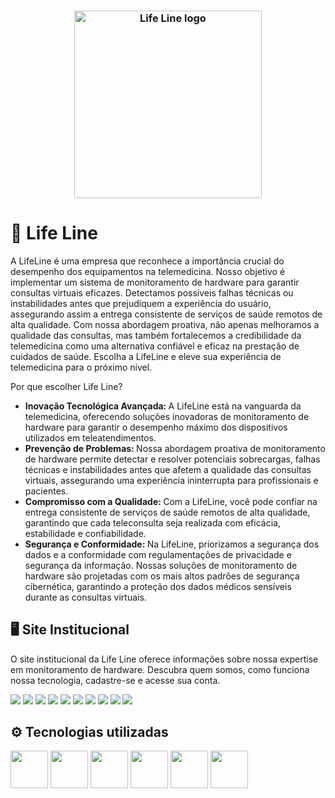 <h3 align="center">
  <img src="https://github.com/LifeLine-2ADSA/projeto-life-line/blob/main/SiteInstitucional/assets/images/logoLifeLine.png" alt="Life Line logo" height="300px"/>
</h3>

# 💙 Life Line 
<p>
A LifeLine é uma empresa que reconhece a importância crucial do desempenho dos equipamentos na telemedicina. Nosso objetivo é implementar um sistema de monitoramento de hardware para garantir consultas virtuais eficazes. Detectamos possíveis falhas técnicas ou instabilidades antes que prejudiquem a experiência do usuário, assegurando assim a entrega consistente de serviços de saúde remotos de alta qualidade. Com nossa abordagem proativa, não apenas melhoramos a qualidade das consultas, mas também fortalecemos a credibilidade da telemedicina como uma alternativa confiável e eficaz na prestação de cuidados de saúde. Escolha a LifeLine e eleve sua experiência de telemedicina para o próximo nível.

Por que escolher Life Line?
- <b>Inovação Tecnológica Avançada: </b> A LifeLine está na vanguarda da telemedicina, oferecendo soluções inovadoras de monitoramento de hardware para garantir o desempenho máximo dos dispositivos utilizados em teleatendimentos.
- <b> Prevenção de Problemas: </b> Nossa abordagem proativa de monitoramento de hardware permite detectar e resolver potenciais sobrecargas, falhas técnicas e instabilidades antes que afetem a qualidade das consultas virtuais, assegurando uma experiência ininterrupta para profissionais e pacientes.
- <b> Compromisso com a Qualidade: </b> Com a LifeLine, você pode confiar na entrega consistente de serviços de saúde remotos de alta qualidade, garantindo que cada teleconsulta seja realizada com eficácia, estabilidade e confiabilidade.
- <b> Segurança e Conformidade: </b> Na LifeLine, priorizamos a segurança dos dados e a conformidade com regulamentações de privacidade e segurança da informação. Nossas soluções de monitoramento de hardware são projetadas com os mais altos padrões de segurança cibernética, garantindo a proteção dos dados médicos sensíveis durante as consultas virtuais.
</p>

## 🖥️ Site Institucional
<p>O site institucional da Life Line oferece informações sobre nossa expertise em monitoramento de hardware. Descubra quem somos, como funciona nossa tecnologia, cadastre-se e acesse sua conta. </p>
<img src="https://i.imgur.com/YEsDEfv.png"/>
<img src="https://i.imgur.com/Yk9nv3T.png"/>
<img src="https://i.imgur.com/nHLdr8Z.png"/>
<img src="https://i.imgur.com/dURyA3H.png"/>
<img src="https://i.imgur.com/6vZTphq.png"/>
<img src="https://i.imgur.com/TYbkPK1.png"/>
<img src="https://i.imgur.com/XaLLrSQ.png"/>
<img src="https://i.imgur.com/oCCpdD8.png"/>
<img src="https://i.imgur.com/PZJeSHW.png"/>
<img src="https://i.imgur.com/xJL1YWe.png"/>


## ⚙ Tecnologias utilizadas
  
<img  src="https://cdn.jsdelivr.net/gh/devicons/devicon/icons/mysql/mysql-plain-wordmark.svg"  width="60"/> <img  src="https://cdn.jsdelivr.net/gh/devicons/devicon/icons/html5/html5-plain-wordmark.svg"  width="60"/> <img  src="https://cdn.jsdelivr.net/gh/devicons/devicon/icons/css3/css3-plain-wordmark.svg"  width="60"/> <img  src="https://cdn.jsdelivr.net/gh/devicons/devicon/icons/javascript/javascript-original.svg"  width="60"/> <img  src="https://cdn.jsdelivr.net/gh/devicons/devicon/icons/nodejs/nodejs-original.svg"  width="60"/> <img  src="https://cdn.jsdelivr.net/gh/devicons/devicon/icons/java/java-original.svg"  width="60"/>
